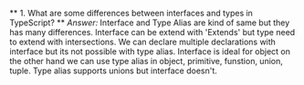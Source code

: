 ** 1. What are some differences between interfaces and types in TypeScript? **
*Answer:* Interface and Type Alias are kind of same but they has many differences. Interface can be extend with 'Extends' but type need to extend with intersections. We can declare multiple declarations with interface but its not possible with type alias. Interface is ideal for object on the other hand we can use type alias in object, primitive, funstion, union, tuple. Type alias supports unions but interface doesn't. 